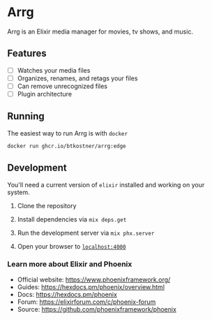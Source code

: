 # Arrg

Arrg is an Elixir media manager for movies, tv shows, and music.

## Features

- [ ] Watches your media files
- [ ] Organizes, renames, and retags your files
- [ ] Can remove unrecognized files
- [ ] Plugin architecture

## Running

The easiest way to run Arrg is with `docker`

```sh
docker run ghcr.io/btkostner/arrg:edge
```

## Development

You'll need a current version of `elixir` installed and working on your system.

1) Clone the repository

2) Install dependencies via `mix deps.get`

3) Run the development server via `mix phx.server`

4) Open your browser to [`localhost:4000`](http://localhost:4000)

### Learn more about Elixir and Phoenix

- Official website: <https://www.phoenixframework.org/>
- Guides: <https://hexdocs.pm/phoenix/overview.html>
- Docs: <https://hexdocs.pm/phoenix>
- Forum: <https://elixirforum.com/c/phoenix-forum>
- Source: <https://github.com/phoenixframework/phoenix>
